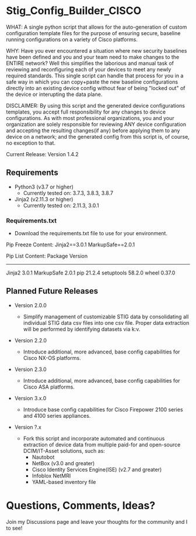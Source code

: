 # Stig_Config_Builder_CISCO

WHAT:
   A single python script that allows for the auto-generation of custom configuration template files for the purpose of ensuring secure, baseline running configurations on a variety of Cisco platforms.

WHY:
   Have you ever encountered a situation where new security baselines have been defined and you and your team need to make changes to the ENTIRE network? Well this simplifies the laborious and manual task of reviewing and reconfiguring each of your devices to meet any newly required standards. This single script can handle that process for you in a safe way in which you can copy+paste the new baseline configurations directly into an existing device config without fear of being "locked out" of the device or interupting the data plane.

DISCLAIMER:
   By using this script and the generated device configurations templates, you accept full responsibility for any changes to device configurations. As with most professional organizations, you and your organization are solely responsible for reviewing ANY device configuration and accepting the resulting changes(if any) before applying them to any device on a network; and the generated config from this script is, of course, no exception to that.

Current Release: Version 1.4.2


## Requirements

- Python3 (v3.7 or higher)
   - Currently tested on: 3.7.3, 3.8.3, 3.8.7
- Jinja2 (v2.11.3 or higher)
   - Currently tested on: 2.11.3, 3.0.1


### Requirements.txt

- Download the requirements.txt file to use for your environment.

Pip Freeze Content:
Jinja2==3.0.1
MarkupSafe==2.0.1

Pip List Content:
Package    Version
---------- -------
Jinja2     3.0.1
MarkupSafe 2.0.1
pip        21.2.4
setuptools 58.2.0
wheel      0.37.0

## Planned Future Releases

- Version 2.0.0
   - Simplify management of customizable STIG data by consolidating all individual STIG data csv files into one csv file. Proper data extraction will be performed by identifying datasets via k:v.

- Version 2.2.0
   - Introduce additional, more advanced, base config capabilities for Cisco NX-OS platforms.

- Version 2.3.0
   - Introduce additional, more advanced, base config capabilities for Cisco ASA platforms.

- Version 3.x.0
   - Introduce base config capabilities for Cisco Firepower 2100 series and 4100 series appliances.

- Version ?.x
   - Fork this script and incorporate automated and continuous extraction of device data from multiple paid-for and open-source DCIM/IT-Asset solutions, such as:
     + Nautobot
     + NetBox (v3.0 and greater)
     + Cisco Identity Services Engine(ISE) (v2.7 and greater)
     + Infoblox NetMRI
     + YAML-based inventory file


# Questions, Comments, Ideas?

   Join my Discussions page and leave your thoughts for the community and I to see!
